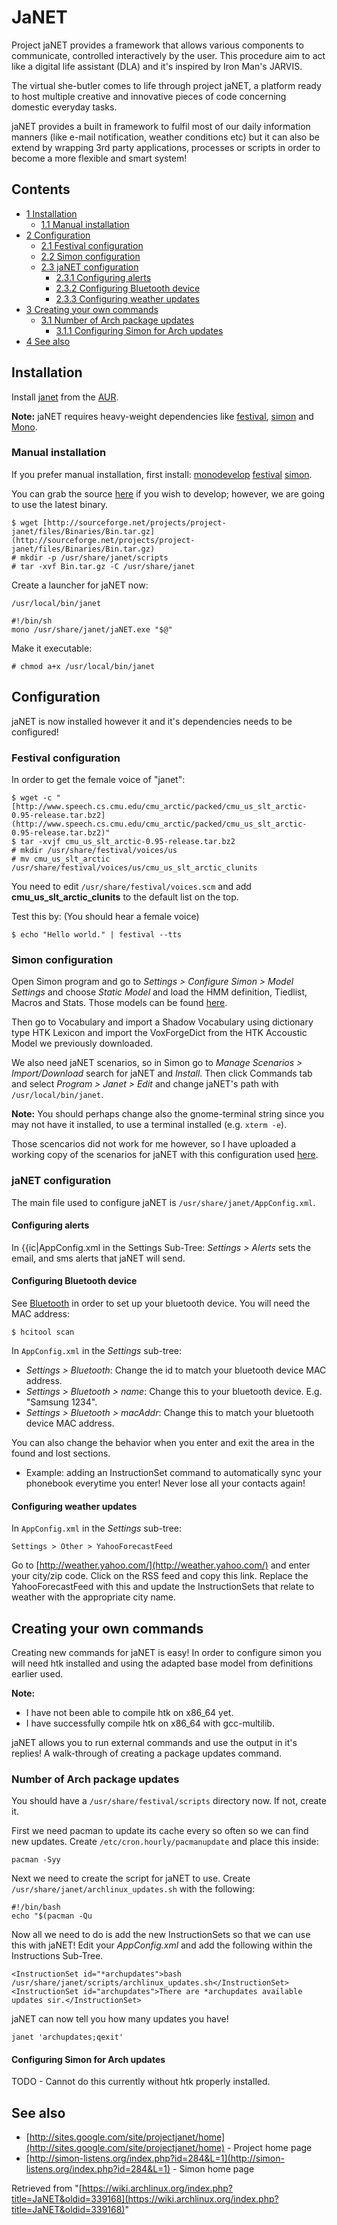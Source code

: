 # JaNET

Project jaNET provides a framework that allows various components to communicate, controlled interactively by the user. This procedure aim to act like a digital life assistant (DLA) and it's inspired by Iron Man's JARVIS.

The virtual she-butler comes to life through project jaNET, a platform ready to host multiple creative and innovative pieces of code concerning domestic everyday tasks.

jaNET provides a built in framework to fulfil most of our daily information manners (like e-mail notification, weather conditions etc) but it can also be extend by wrapping 3rd party applications, processes or scripts in order to become a more flexible and smart system!

## Contents

*   [1 Installation](#Installation)
    *   [1.1 Manual installation](#Manual_installation)
*   [2 Configuration](#Configuration)
    *   [2.1 Festival configuration](#Festival_configuration)
    *   [2.2 Simon configuration](#Simon_configuration)
    *   [2.3 jaNET configuration](#jaNET_configuration)
        *   [2.3.1 Configuring alerts](#Configuring_alerts)
        *   [2.3.2 Configuring Bluetooth device](#Configuring_Bluetooth_device)
        *   [2.3.3 Configuring weather updates](#Configuring_weather_updates)
*   [3 Creating your own commands](#Creating_your_own_commands)
    *   [3.1 Number of Arch package updates](#Number_of_Arch_package_updates)
        *   [3.1.1 Configuring Simon for Arch updates](#Configuring_Simon_for_Arch_updates)
*   [4 See also](#See_also)

## Installation

Install [janet](https://aur.archlinux.org/packages/janet/) from the [AUR](/index.php/AUR "AUR").

**Note:** jaNET requires heavy-weight dependencies like [festival](/index.php/Festival "Festival"), [simon](https://aur.archlinux.org/packages/simon/) and [Mono](/index.php/Mono "Mono").

### Manual installation

If you prefer manual installation, first install: [monodevelop](https://www.archlinux.org/packages/?name=monodevelop) [festival](https://www.archlinux.org/packages/?name=festival) [simon](https://aur.archlinux.org/packages/simon/).

You can grab the source [here](https://sourceforge.net/projects/project-janet/files/Project_jaNET-v0.1.3-src/Project_jaNET-v0.1.3-src.tar.gz) if you wish to develop; however, we are going to use the latest binary.

```
$ wget [http://sourceforge.net/projects/project-janet/files/Binaries/Bin.tar.gz](http://sourceforge.net/projects/project-janet/files/Binaries/Bin.tar.gz)
# mkdir -p /usr/share/janet/scripts
# tar -xvf Bin.tar.gz -C /usr/share/janet

```

Create a launcher for jaNET now:

 `/usr/local/bin/janet` 

```
#!/bin/sh
mono /usr/share/janet/jaNET.exe "$@"

```

Make it executable:

```
# chmod a+x /usr/local/bin/janet

```

## Configuration

jaNET is now installed however it and it's dependencies needs to be configured!

### Festival configuration

In order to get the female voice of "janet":

```
$ wget -c "[http://www.speech.cs.cmu.edu/cmu_arctic/packed/cmu_us_slt_arctic-0.95-release.tar.bz2](http://www.speech.cs.cmu.edu/cmu_arctic/packed/cmu_us_slt_arctic-0.95-release.tar.bz2)"
$ tar -xvjf cmu_us_slt_arctic-0.95-release.tar.bz2
# mkdir /usr/share/festival/voices/us
# mv cmu_us_slt_arctic /usr/share/festival/voices/us/cmu_us_slt_arctic_clunits

```

You need to edit `/usr/share/festival/voices.scm` and add **cmu_us_slt_arctic_clunits** to the default list on the top.

Test this by: (You should hear a female voice)

```
$ echo "Hello world." | festival --tts

```

### Simon configuration

Open Simon program and go to _Settings > Configure Simon > Model Settings_ and choose _Static Model_ and load the HMM definition, Tiedlist, Macros and Stats. Those models can be found [here](https://sourceforge.net/projects/project-janet/files/Essentials/HTK_AcousticModel-2010-10-10_16kHz_16bit_MFCC_O_D.tar.bz2).

Then go to Vocabulary and import a Shadow Vocabulary using dictionary type HTK Lexicon and import the VoxForgeDict from the HTK Accoustic Model we previously downloaded.

We also need jaNET scenarios, so in Simon go to _Manage Scenarios > Import/Download_ search for jaNET and _Install_. Then click Commands tab and select _Program > Janet > Edit_ and change jaNET's path with `/usr/local/bin/janet`.

**Note:** You should perhaps change also the gnome-terminal string since you may not have it installed, to use a terminal installed (e.g. `xterm -e`).

Those scencarios did not work for me however, so I have uploaded a working copy of the scenarios for jaNET with this configuration used [here](http://platinummonkey.com/jaNET_simon_scenario).

### jaNET configuration

The main file used to configure jaNET is `/usr/share/janet/AppConfig.xml`.

#### Configuring alerts

In {{ic|AppConfig.xml in the Settings Sub-Tree: _Settings > Alerts_ sets the email, and sms alerts that jaNET will send.

#### Configuring Bluetooth device

See [Bluetooth](/index.php/Bluetooth "Bluetooth") in order to set up your bluetooth device. You will need the MAC address:

```
$ hcitool scan

```

In `AppConfig.xml` in the _Settings_ sub-tree:

*   _Settings > Bluetooth_: Change the id to match your bluetooth device MAC address.
*   _Settings > Bluetooth > name_: Change this to your bluetooth device. E.g. "Samsung 1234".
*   _Settings > Bluetooth > macAddr_: Change this to match your bluetooth device MAC address.

You can also change the behavior when you enter and exit the area in the found and lost sections.

*   Example: adding an InstructionSet command to automatically sync your phonebook everytime you enter! Never lose all your contacts again!

#### Configuring weather updates

In `AppConfig.xml` in the _Settings_ sub-tree:

```
Settings > Other > YahooForecastFeed

```

Go to [http://weather.yahoo.com/](http://weather.yahoo.com/) and enter your city/zip code. Click on the RSS feed and copy this link. Replace the YahooForecastFeed with this and update the InstructionSets that relate to weather with the appropriate city name.

## Creating your own commands

Creating new commands for jaNET is easy! In order to configure simon you will need htk installed and using the adapted base model from definitions earlier used.

**Note:**

*   I have not been able to compile htk on x86_64 yet.
*   I have successfully compile htk on x86_64 with gcc-multilib.

jaNET allows you to run external commands and use the output in it's replies! A walk-through of creating a package updates command.

### Number of Arch package updates

You should have a `/usr/share/festival/scripts` directory now. If not, create it.

First we need pacman to update its cache every so often so we can find new updates. Create `/etc/cron.hourly/pacmanupdate` and place this inside:

```
pacman -Syy

```

Next we need to create the script for jaNET to use. Create `/usr/share/janet/archlinux_updates.sh` with the following:

```
#!/bin/bash
echo "$(pacman -Qu 
```

Now all we need to do is add the new InstructionSets so that we can use this with jaNET! Edit your _AppConfig.xml_ and add the following within the Instructions Sub-Tree.

```
<InstructionSet id="*archupdates">bash /usr/share/janet/scripts/archlinux_updates.sh</InstructionSet>
<InstructionSet id="archupdates">There are *archupdates available updates sir.</InstructionSet>

```

jaNET can now tell you how many updates you have!

```
janet 'archupdates;qexit'

```

#### Configuring Simon for Arch updates

TODO - Cannot do this currently without htk properly installed.

## See also

*   [http://sites.google.com/site/projectjanet/home](http://sites.google.com/site/projectjanet/home) - Project home page
*   [http://simon-listens.org/index.php?id=284&L=1](http://simon-listens.org/index.php?id=284&L=1) - Simon home page

Retrieved from "[https://wiki.archlinux.org/index.php?title=JaNET&oldid=339168](https://wiki.archlinux.org/index.php?title=JaNET&oldid=339168)"